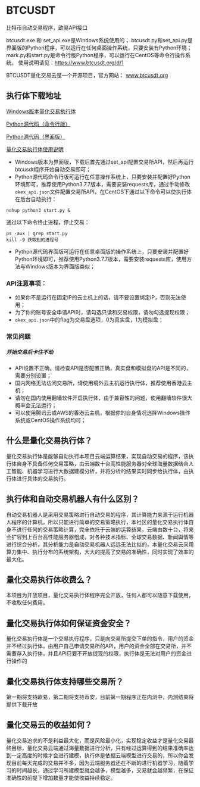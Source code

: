 # BTCUSDT
比特币自动交易程序，欧易API接口

btcusdt.exe 和 set_api.exe是Windows系统使用的；
btcusdt.py和set_api.py是界面版的Python程序，可以运行在任何桌面操作系统，只要安装有Python环境；
mark.py和start.py是命令行版Python程序，可以运行在CentOS等命令行操作系统。
使用说明请见：https://www.btcusdt.org/d/1

BTCUSDT量化交易云是一个开源项目，官方网站：
www.btcusdt.org

## 执行体下载地址
[Windows版本量化交易执行体](http://img.btcusdt.org/tool/btcusdt_win.zip)

[Python源代码（命令行版）](http://img.btcusdt.org/tool/btcusdt_python.zip)

[Python源代码（界面版）](http://img.btcusdt.org/tool/btcusdt_python_ui.zip)

[量化交易执行体使用说明](https://www.btcusdt.org/d/522)

- Windows版本为界面版，下载后首先通过set_api配置交易所API，然后再运行btcusdt程序开始自动交易即可；
- Python源代码命令行版可运行在任意操作系统上，只要安装并配置好Python环境即可，推荐使用Python3.7.7版本，需要安装requests库，通过手动修改`okex_api.json`文件配置交易所API，在CentOS下通过以下命令可以使执行体在后台自动执行：
```
nohup python3 start.py &
```
通过以下命令终止进程，停止交易：
```
ps -aux | grep start.py
kill -9 获取到的进程号
```
- Python源代码界面版可运行在任意桌面版的操作系统上，只要安装并配置好Python环境即可，推荐使用Python3.7.7版本，需要安装requests库，使用方法与Windows版本为界面版类似；

### API注意事项：

- 如果你不是运行在固定IP的云主机上的话，请不要设置绑定IP，否则无法使用；
- 为了你的账号安全申请API时，请勾选只读和交易权限，请勿勾选提现权限；
- `okex_api.json`中的flag为交易盘选项，0为真实盘，1为模拟盘；

### 常见问题
##### 开始交易后卡住不动

- API设置不正确，请检查API是否配置正确，真实盘和模拟盘的API是不同的，需要分别设置；
- 国内网络无法访问交易所，请使用境外云主机运行执行体，推荐使用香港云主机；
- 请勿在国内使用翻墙软件开启执行体，由于兼容性的问题，使用翻墙软件很大概率会无法运行；
- 可以使用腾讯云或AWS的香港云主机，根据你的自身情况选择Windows操作系统或CentOS操作系统均可；

## 什么是量化交易执行体？
量化交易执行体是能够自动执行本项目云端运算结果，实现自动交易的程序，该执行体自身不具备任何交易策略，由云端数十台高性能服务器对全球海量数据结合人工智能、机器学习进行大数据建模分析，并将分析的结果实时同步给执行体，由执行体进行具体的交易执行。

## 执行体和自动交易机器人有什么区别？
自动交易机器人是采用交易策略进行自动交易的程序，其计算能力来源于运行机器人程序的计算机，所以只能进行简单的交易策略执行，本社区的量化交易执行体自身不进行任何的交易策略计算，完全依托于云端的运算结果，云端由数十台，将来会扩容到上百台高性能服务器组成，对各种技术指标、全球交易数据、新闻舆情等进行综合分析，其分析能力是自动交易机器人远远无法比拟的，本量化交易云采用算力集中、执行分布的系统架构，大大的提高了交易的准确性，同时实现了效率的最大化。

## 量化交易执行体收费么？
本项目为开放项目，量化交易执行体程序完全开放，任何人都可以随意下载使用，不收取任何费用。

## 量化交易执行体如何保证资金安全？
量化交易执行体是一个交易执行程序，只是向交易所提交下单的指令，用户的资金并不经过执行体，由用户自己申请交易所的API，用户的资金全部在交易所，并不需要存入执行体，并且API只要不开放提现的权限，执行体是无法对用户的资金进行操作的

## 量化交易执行体支持哪些交易所？
第一期将支持欧易，第二期将支持币安，目前第一期程序正在内测中，内测结束将提供下载开放

## 量化交易云的收益如何？
量化交易追求的不是利益最大化，而是风险最小化，实现稳定收益才是量化交易最终目标，量化交易云端通过海量数据进行分析，只有经过运算得到的结果准确率达到一定高度的时候才会进行建模，执行体是依据云端模型进行交易的，所以你会发现目前每天完成的交易并不多，因为云端服务器还在不断的进行机器学习，随着学习的时间越长，通过学习所建模型就会越多，模型越多，交易就会越频繁，在保证准确性的前提下增加数量才能使收益持续稳定。
